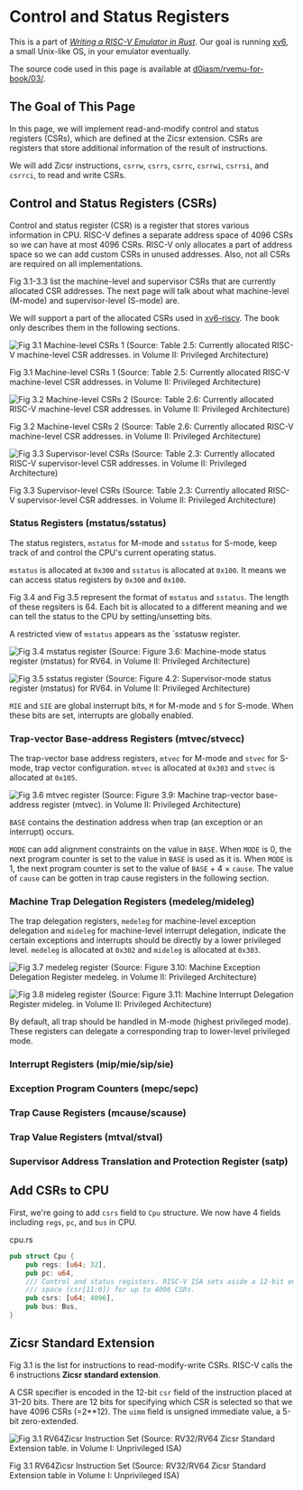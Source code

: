 # Control and Status Registers

This is a part of [_Writing a RISC-V Emulator in Rust_](../). Our goal is
running [xv6](https://github.com/mit-pdos/xv6-riscv), a small Unix-like OS, in
your emulator eventually.

The source code used in this page is available at
[d0iasm/rvemu-for-book/03/](https://github.com/d0iasm/rvemu-for-book/tree/master/03).

## The Goal of This Page

In this page, we will implement read-and-modify control and status registers
(CSRs), which are defined at the Zicsr extension. CSRs are registers that store
additional information of the result of instructions.

We will add Zicsr instructions, `csrrw`, `csrrs`, `csrrc`, `csrrwi`, `csrrsi`,
and `csrrci`, to read and write CSRs.

## Control and Status Registers (CSRs)

Control and status register (CSR) is a register that stores various information
in CPU. RISC-V defines a separate address space of 4096 CSRs so we can have at
most 4096 CSRs. RISC-V only allocates a part of address space so we can add
custom CSRs in unused addresses. Also, not all CSRs are required on all
implementations.

Fig 3.1-3.3 list the machine-level and supervisor CSRs that are currently
allocated CSR addresses. The next page will talk about what machine-level
(M-mode) and supervisor-level (S-mode) are.

We will support a part of the allocated CSRs used in
[xv6-riscv](https://github.com/mit-pdos/xv6-riscv). The book only describes
them in the following sections.

![Fig 3.1 Machine-level CSRs 1 (Source: Table 2.5: Currently allocated RISC-V
machine-level CSR addresses. in Volume II: Privileged
Architecture)](../img/1-3-1.png)

<p class="caption">Fig 3.1 Machine-level CSRs 1 (Source: Table 2.5: Currently
allocated RISC-V machine-level CSR addresses. in Volume II: Privileged
Architecture)</p>

![Fig 3.2 Machine-level CSRs 2 (Source: Table 2.6: Currently allocated RISC-V
machine-level CSR addresses. in Volume II: Privileged
Architecture)](../img/1-3-2.png)

<p class="caption">Fig 3.2 Machine-level CSRs 2 (Source: Table 2.6: Currently
allocated RISC-V machine-level CSR addresses. in Volume II: Privileged
Architecture)</p>

![Fig 3.3 Supervisor-level CSRs (Source: Table 2.3: Currently allocated RISC-V
supervisor-level CSR addresses. in Volume II: Privileged
Architecture)](../img/1-3-3.png)

<p class="caption">Fig 3.3 Supervisor-level CSRs (Source: Table 2.3: Currently
allocated RISC-V supervisor-level CSR addresses. in Volume II: Privileged
Architecture)</p>

### Status Registers (mstatus/sstatus)

The status registers, `mstatus` for M-mode and `sstatus` for S-mode, keep track
of and control the CPU's current operating status.

`mstatus` is allocated at `0x300` and `sstatus` is allocated at `0x100`. It
means we can access status registers by `0x300` and `0x100`.

Fig 3.4 and Fig 3.5 represent the format of `mstatus` and `sstatus`. The length
of these regsiters is 64. Each bit is allocated to a different meaning and we
can tell the status to the CPU by setting/unsetting bits.

A restricted view of `mstatus` appears as the `sstatusw register.

![Fig 3.4 mstatus register (Source: Figure 3.6: Machine-mode status register
(mstatus) for RV64. in Volume II: Privileged Architecture)](../img/1-3-4.png)

![Fig 3.5 sstatus register (Source: Figure 4.2: Supervisor-mode status register
(mstatus) for RV64. in Volume II: Privileged Architecture)](../img/1-3-5.png)

`MIE` and `SIE` are global insterrupt bits, `M` for M-mode and `S` for S-mode.
When these bits are set, interrupts are globally enabled.

### Trap-vector Base-address Registers (mtvec/stvecc)

The trap-vector base address registers, `mtvec` for M-mode and `stvec` for
S-mode, trap vector configuration. `mtvec` is allocated at `0x303` and `stvec`
is allocated at `0x105`.

![Fig 3.6 mtvec register (Source: Figure 3.9: Machine trap-vector base-address
register (mtvec). in Volume II: Privileged Architecture)](../img/1-3-6.png)

`BASE` contains the destination address when trap (an exception or an
interrupt) occurs.

`MODE` can add alignment constraints on the value in `BASE`. When `MODE` is 0,
the next program counter is set to the value in `BASE` is used as it is.  When
`MODE` is 1, the next program counter is set to the value of `BASE` + 4 ×
`cause`.  The value of `cause` can be gotten in trap cause registers in the
following section.

### Machine Trap Delegation Registers (medeleg/mideleg)

The trap delegation registers, `medeleg` for machine-level exception delegation
and `mideleg` for machine-level interrupt delegation, indicate the certain
exceptions and interrupts should be directly by a lower privileged level.
`medeleg` is allocated at `0x302` and `mideleg` is allocated at `0x303`.

![Fig 3.7 medeleg register (Source: Figure 3.10: Machine Exception Delegation
Register medeleg. in Volume II: Privileged Architecture)](../img/1-3-7.png)

![Fig 3.8 mideleg register (Source: Figure 3.11: Machine Interrupt Delegation
Register mideleg. in Volume II: Privileged Architecture)](../img/1-3-8.png)

By default, all trap should be handled in M-mode (highest privileged mode).
These registers can delegate a corresponding trap to lower-level privileged mode.

### Interrupt Registers (mip/mie/sip/sie)

### Exception Program Counters (mepc/sepc)

### Trap Cause Registers (mcause/scause)

### Trap Value Registers (mtval/stval)

### Supervisor Address Translation and Protection Register (satp)

## Add CSRs to CPU

First, we're going to add `csrs` field to `Cpu` structure. We now have 4 fields
including `regs`, `pc`, and `bus` in CPU.

<p class="filename">cpu.rs</p>

```rust
pub struct Cpu {
    pub regs: [u64; 32],
    pub pc: u64,
    /// Control and status registers. RISC-V ISA sets aside a 12-bit encoding
    /// space (csr[11:0]) for up to 4096 CSRs.
    pub csrs: [u64; 4096],
    pub bus: Bus,
}
```

## Zicsr Standard Extension

Fig 3.1 is the list for instructions to read-modify-write CSRs. RISC-V calls
the 6 instructions **Zicsr standard extension**.

A CSR specifier is encoded in the 12-bit `csr` field of the instruction placed
at 31–20 bits. There are 12 bits for specifying which CSR is selected so that we
have 4096 CSRs (=2\*\*12). The `uimm` field is unsigned immediate value, a 5-bit
zero-extended.

![Fig 3.1 RV64Zicsr Instruction Set (Source: RV32/RV64 Zicsr Standard Extension
table. in Volume I: Unprivileged ISA)](../img/1-3-1.png)

<p class="caption">Fig 3.1 RV64Zicsr Instruction Set (Source: RV32/RV64 Zicsr
Standard Extension table in Volume I: Unprivileged ISA)</p>

